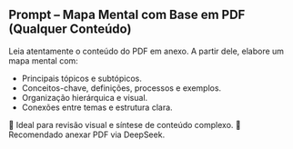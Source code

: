 ## Prompt – Mapa Mental com Base em PDF (Qualquer Conteúdo)

Leia atentamente o conteúdo do PDF em anexo. A partir dele, elabore um mapa mental com:

- Principais tópicos e subtópicos.
- Conceitos-chave, definições, processos e exemplos.
- Organização hierárquica e visual.
- Conexões entre temas e estrutura clara.

🎯 Ideal para revisão visual e síntese de conteúdo complexo.
📎 Recomendado anexar PDF via DeepSeek.
